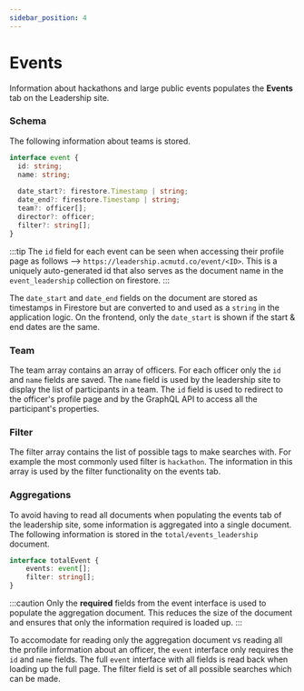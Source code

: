 ```yaml
---
sidebar_position: 4
---
```


# Events

Information about hackathons and large public events populates the **Events** tab on the Leadership site. 

### Schema

The following information about teams is stored.

```ts
interface event {
  id: string;
  name: string;
  
  date_start?: firestore.Timestamp | string;
  date_end?: firestore.Timestamp | string;
  team?: officer[];
  director?: officer;
  filter?: string[];
}
```

:::tip
The `id` field for each event can be seen when accessing their profile page as follows --> `https://leadership.acmutd.co/event/<ID>`. This is a uniquely auto-generated id that also serves as the document name in the `event_leadership` collection on firestore.
:::

The `date_start` and `date_end` fields on the document are stored as timestamps in Firestore but are converted to and used as a `string` in the application logic. On the frontend, only the `date_start` is shown if the start & end dates are the same.

### Team

The team array contains an array of officers. For each officer only the `id` and `name` fields are saved. The `name` field is used by the leadership site to display the list of participants in a team. The `id` field is used to redirect to the officer's profile page and by the GraphQL API to access all the participant's properties.

### Filter

The filter array contains the list of possible tags to make searches with. For example the most commonly used filter is `hackathon`. The information in this array is used by the filter functionality on the events tab.

### Aggregations

To avoid having to read all documents when populating the events tab of the leadership site, some information is aggregated into a single document. The following information is stored in the `total/events_leadership` document. 

```ts
interface totalEvent {
    events: event[];
    filter: string[];
}
```

:::caution
Only the **required** fields from the event interface is used to populate the aggregation document. This reduces the size of the document and ensures that only the information required is loaded up.
:::

To accomodate for reading only the aggregation document vs reading all the profile information about an officer, the `event` interface only requires the `id` and `name` fields. The full `event` interface with all fields is read back when loading up the full page. The filter field is set of all possible searches which can be made.